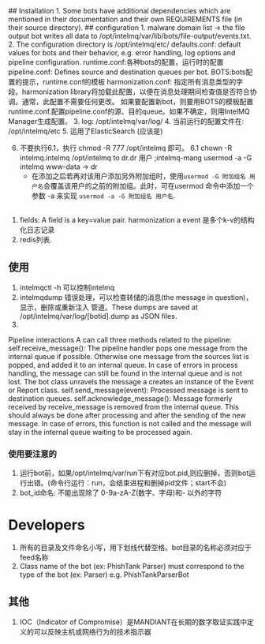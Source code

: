 <head><meta charset="UTF-8"></head>
## Installation
1. Some bots have additional dependencies which are mentioned in their documentation and their own REQUIREMENTS file (in their source directory).
## configuration
1. malware domain list ->   the file output bot writes all data to /opt/intelmq/var/lib/bots/file-output/events.txt.
2. The configuration directory is /opt/intelmq/etc/
   defaults.conf: default values for bots and their behavior, e.g. error handling, log options and pipeline configuration.
   runtime.conf:各种bots的配置，运行时的配置
   pipeline.conf: Defines source and destination queues per bot.
   BOTS:bots配置的提示，runtime.conf的模板
   harmonization.conf: 指定所有消息类型的字段。harmonization library将加载此配置，以便在消息处理期间检查值是否符合协调。通常，此配置不需要任何更改。
  如果要配置新bot，则要用BOTS的模板配置runtime.conf.配置pipeline.conf的源、目的queue。如果不确定，则用IntelMQ Manager生成配置。
3. log: /opt/intelmq/var/log/
4. 当前运行的配置文件在: /opt/intelmq/etc
5. 运用了ElasticSearch (应该是)

6. 不要执行6.1，执行 chmod -R 777 /opt/intelmq  即可。
  6.1  chown -R intelmq.intelmq /opt/intelmq to dr.dr 用户  ;intelmq-mang usermod -a -G intelmq www-data  -> dr
      * 在添加之后若再对该用户添加另外附加组时，使用`usermod -G 附加组名 用户名`会覆盖该用户的之前的附加组。此时，可在usermod 命令中添加一个参数 -a 来实现 `usermod -a -G 附加组名 用户名`.
##
1. fields: A field is a key=value pair.     harmonization
  a event 是多个k-v的结构化日志记录
2. redis列表.
## 使用
1. intelmqctl -h  可以控制intelmq
2. intelmqdump  错误处理，可以检查转储的消息(the message in question)，显示，删除或重新注入
管道。These dumps are saved at /opt/intelmq/var/log/[botid].dump as JSON files.
3.
Pipeline interactions
A can call three methods related to the pipeline:
self.receive_message(): The pipeline handler pops one message from the internal queue if possible. Otherwise one message from the sources list is popped, and added it to an internal queue. In case of errors in process handling, the message can still be found in the internal queue and is not lost. The bot class unravels the message a creates an instance of the Event or Report class.
self.send_message(event): Processed message is sent to destination queues.
self.acknowledge_message(): Message formerly received by receive_message is removed from the internal queue. This should always be done after processing and after the sending of the new message. In case of errors, this function is not called and the message will stay in the internal queue waiting to be processed again.
### 使用要注意的
1. 运行bot前，如果/opt/intelmq/var/run下有对应bot.pid,则应删掉，否则bot运行出错。(命令行运行：run，会结束进程和删掉pid文件；start不会)
2. bot_id命名: 不能出现除了 0-9a-zA-Z(数字、字母)和-  以外的字符


# Developers
1. 所有的目录及文件命名小写，用下划线代替空格。bot目录的名称必须对应于feed名称
2. Class name of the bot (ex: PhishTank Parser) must correspond to the type of the bot (ex: Parser) e.g.  PhishTankParserBot
## 其他
1. IOC（Indicator of Compromise）是MANDIANT在长期的数字取证实践中定义的可以反映主机或网络行为的技术指示器
